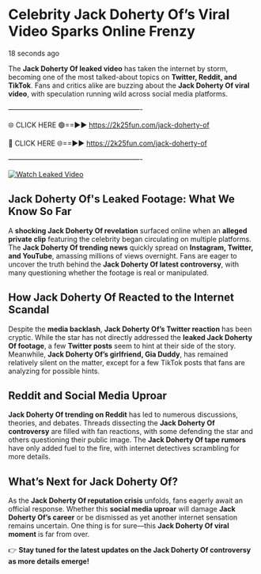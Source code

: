 # Celebrity Jack Doherty Of’s Viral Video Sparks Online Frenzy

18 seconds ago

The **Jack Doherty Of leaked video** has taken the internet by storm, becoming one of the most talked-about topics on **Twitter, Reddit, and TikTok**. Fans and critics alike are buzzing about the **Jack Doherty Of viral video**, with speculation running wild across social media platforms.

———————————————————-

🌐 CLICK HERE 🟢==►► https://2k25fun.com/jack-doherty-of

🔴 CLICK HERE 🌐==►► https://2k25fun.com/jack-doherty-of

———————————————————-

[![Watch Leaked Video](https://miro.medium.com/v2/resize:fit:828/format:webp/1*cilzJN44JGOrTw9NJCrNHA.gif "Watch Leaked Video")](https://2k25fun.com/jack-doherty-of)

## **Jack Doherty Of's Leaked Footage: What We Know So Far**  
A **shocking Jack Doherty Of revelation** surfaced online when an **alleged private clip** featuring the celebrity began circulating on multiple platforms. The **Jack Doherty Of trending news** quickly spread on **Instagram, Twitter, and YouTube**, amassing millions of views overnight. Fans are eager to uncover the truth behind the **Jack Doherty Of latest controversy**, with many questioning whether the footage is real or manipulated.  

## **How Jack Doherty Of Reacted to the Internet Scandal**  
Despite the **media backlash**, **Jack Doherty Of’s Twitter reaction** has been cryptic. While the star has not directly addressed the **leaked Jack Doherty Of footage**, a few **Twitter posts** seem to hint at their side of the story. Meanwhile, **Jack Doherty Of’s girlfriend, Gia Duddy**, has remained relatively silent on the matter, except for a few TikTok posts that fans are analyzing for possible hints.  

## **Reddit and Social Media Uproar**  
**Jack Doherty Of trending on Reddit** has led to numerous discussions, theories, and debates. Threads dissecting the **Jack Doherty Of controversy** are filled with fan reactions, with some defending the star and others questioning their public image. The **Jack Doherty Of tape rumors** have only added fuel to the fire, with internet detectives scrambling for more details.  

## **What’s Next for Jack Doherty Of?**  
As the **Jack Doherty Of reputation crisis** unfolds, fans eagerly await an official response. Whether this **social media uproar** will damage **Jack Doherty Of’s career** or be dismissed as yet another internet sensation remains uncertain. One thing is for sure—this **Jack Doherty Of viral moment** is far from over.  

👉 **Stay tuned for the latest updates on the Jack Doherty Of controversy as more details emerge!**  